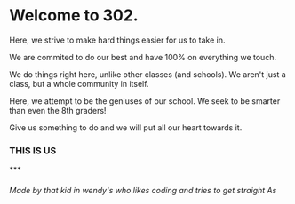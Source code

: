 <h1> Welcome to 302. </h1>

Here, we strive to make hard things easier for us to take in.

We are commited to do our best and have 100% on everything we touch.

We do things right here, unlike other classes (and schools). We aren't just a class, but a whole community in itself.

Here, we attempt to be the geniuses of our school. We seek to be smarter than even the 8th graders!

Give us something to do and we will put all our heart towards it.

<h3> THIS IS US </h3>
***
<h6> Made by that kid in wendy's who likes coding and tries to get straight As</h6>

